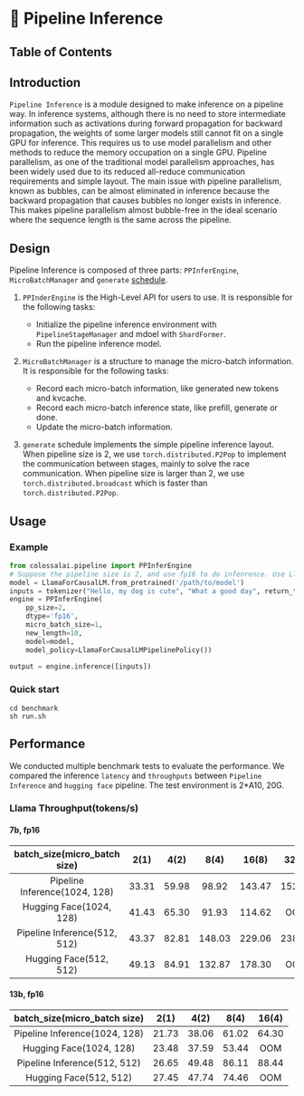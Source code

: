 # 🐳 Pipeline Inference

## Table of Contents

## Introduction

`Pipeline Inference` is a module designed to make inference on a pipeline way. In inference systems, although there is no need to store intermediate information such as activations during forward propagation for backward propagation, the weights of some larger models still cannot fit on a single GPU for inference. This requires us to use model parallelism and other methods to reduce the memory occupation on a single GPU. Pipeline parallelism, as one of the traditional model parallelism approaches, has been widely used due to its reduced all-reduce communication requirements and simple layout. The main issue with pipeline parallelism, known as bubbles, can be almost eliminated in inference because the backward propagation that causes bubbles no longer exists in inference. This makes pipeline parallelism almost bubble-free in the ideal scenario where the sequence length is the same across the pipeline.

## Design

Pipeline Inference is composed of three parts: `PPInferEngine`, `MicroBatchManager` and `generate` [schedule](https://github.com/hpcaitech/ColossalAI/blob/feature/pipeline-infer/colossalai/pipeline/schedule/generate.py).

1. `PPInderEngine` is the High-Level API for users to use. It is responsible for the following tasks:
    - Initialize the pipeline inference environment with `PipelineStageManager` and mdoel with `ShardFormer`.
    - Run the pipeline inference model.

2. `MicroBatchManager` is a structure to manage the micro-batch information. It is responsible for the following tasks:
    - Record each micro-batch information, like generated new tokens and kvcache.
    - Record each micro-batch inference state, like prefill, generate or done.
    - Update the micro-batch information.

3. `generate` schedule implements the simple pipeline inference layout. When pipeline size is 2, we use `torch.distributed.P2Pop` to implement the communication between stages, mainly to solve the race communication. When pipeline size is larger than 2, we use `torch.distributed.broadcast` which is faster than `torch.distributed.P2Pop`.

## Usage

### Example
```python
from colossalai.pipeline import PPInferEngine
# Suppose the pipeline size is 2, and use fp16 to do infenrence. Use Llama as an example.
model = LlamaForCausalLM.from_pretrained('/path/to/model')
inputs = tokenizer("Hello, my dog is cute", "What a good day", return_tensors="pt")
engine = PPInferEngine(
    pp_size=2,
    dtype='fp16',
    micro_batch_size=1,
    new_length=10,
    model=model,
    model_policy=LlamaForCausalLMPipelinePolicy())

output = engine.inference([inputs])

```

### Quick start
```shell
cd benchmark
sh run.sh
```

## Performance

We conducted multiple benchmark tests to evaluate the performance. We compared the inference `latency` and `throughputs` between `Pipeline Inference` and `hugging face` pipeline. The test environment is 2*A10, 20G.

### Llama Throughput(tokens/s)
#### 7b, fp16
| batch_size(micro_batch size)| 2(1) | 4(2) | 8(4) | 16(8) | 32(8) | 32(16)|
| :---: | :---: | :---: | :---: | :---: | :---: | :---:|
| Pipeline Inference(1024, 128) | 33.31 | 59.98 | 98.92 | 143.47 | 152.61 | OOM |
| Hugging Face(1024, 128) |  41.43 | 65.30 | 91.93 | 114.62 | OOM| OOM |
| Pipeline Inference(512, 512) | 43.37 | 82.81 | 148.03 | 229.06 | 238.67 | 312.82 |
| Hugging Face(512, 512) |  49.13 | 84.91 | 132.87 | 178.30 | OOM| OOM |

#### 13b, fp16
| batch_size(micro_batch size)| 2(1) | 4(2) | 8(4) | 16(4) |
| :---: | :---: | :---: | :---: | :---: |
| Pipeline Inference(1024, 128) | 21.73 | 38.06 | 61.02 | 64.30 |
| Hugging Face(1024, 128) | 23.48 | 37.59 | 53.44 | OOM |
| Pipeline Inference(512, 512) | 26.65 | 49.48 | 86.11 | 88.44 |
| Hugging Face(512, 512) |  27.45 | 47.74 | 74.46 | OOM |
